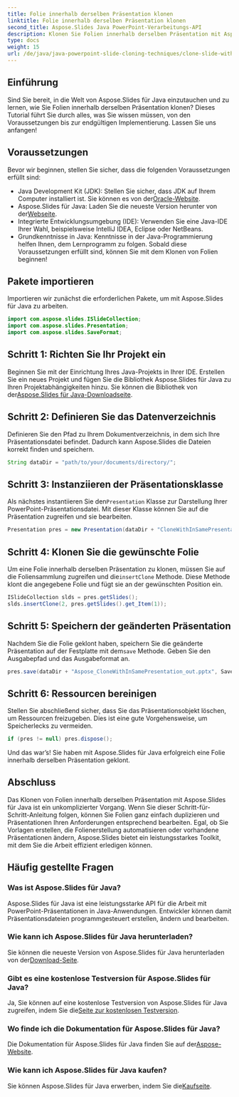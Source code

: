 ```yaml
---
title: Folie innerhalb derselben Präsentation klonen
linktitle: Folie innerhalb derselben Präsentation klonen
second_title: Aspose.Slides Java PowerPoint-Verarbeitungs-API
description: Klonen Sie Folien innerhalb derselben Präsentation mit Aspose.Slides für Java und unserer Anleitung. Perfekt für Entwickler, die PowerPoint-Manipulationen optimieren möchten.
type: docs
weight: 15
url: /de/java/java-powerpoint-slide-cloning-techniques/clone-slide-within-same-presentation-powerpoint/
---
```

## Einführung
Sind Sie bereit, in die Welt von Aspose.Slides für Java einzutauchen und zu lernen, wie Sie Folien innerhalb derselben Präsentation klonen? Dieses Tutorial führt Sie durch alles, was Sie wissen müssen, von den Voraussetzungen bis zur endgültigen Implementierung. Lassen Sie uns anfangen!
## Voraussetzungen
Bevor wir beginnen, stellen Sie sicher, dass die folgenden Voraussetzungen erfüllt sind:
-  Java Development Kit (JDK): Stellen Sie sicher, dass JDK auf Ihrem Computer installiert ist. Sie können es von der[Oracle-Website](https://www.oracle.com/java/technologies/javase-downloads.html).
-  Aspose.Slides für Java: Laden Sie die neueste Version herunter von der[Webseite](https://releases.aspose.com/slides/java/).
- Integrierte Entwicklungsumgebung (IDE): Verwenden Sie eine Java-IDE Ihrer Wahl, beispielsweise IntelliJ IDEA, Eclipse oder NetBeans.
- Grundkenntnisse in Java: Kenntnisse in der Java-Programmierung helfen Ihnen, dem Lernprogramm zu folgen.
Sobald diese Voraussetzungen erfüllt sind, können Sie mit dem Klonen von Folien beginnen!
## Pakete importieren
Importieren wir zunächst die erforderlichen Pakete, um mit Aspose.Slides für Java zu arbeiten.
```java
import com.aspose.slides.ISlideCollection;
import com.aspose.slides.Presentation;
import com.aspose.slides.SaveFormat;

```

## Schritt 1: Richten Sie Ihr Projekt ein
Beginnen Sie mit der Einrichtung Ihres Java-Projekts in Ihrer IDE. Erstellen Sie ein neues Projekt und fügen Sie die Bibliothek Aspose.Slides für Java zu Ihren Projektabhängigkeiten hinzu. Sie können die Bibliothek von der[Aspose.Slides für Java-Downloadseite](https://releases.aspose.com/slides/java/).
## Schritt 2: Definieren Sie das Datenverzeichnis
Definieren Sie den Pfad zu Ihrem Dokumentverzeichnis, in dem sich Ihre Präsentationsdatei befindet. Dadurch kann Aspose.Slides die Dateien korrekt finden und speichern.
```java
String dataDir = "path/to/your/documents/directory/";
```
## Schritt 3: Instanziieren der Präsentationsklasse
 Als nächstes instantiieren Sie den`Presentation` Klasse zur Darstellung Ihrer PowerPoint-Präsentationsdatei. Mit dieser Klasse können Sie auf die Präsentation zugreifen und sie bearbeiten.
```java
Presentation pres = new Presentation(dataDir + "CloneWithInSamePresentation.pptx");
```
## Schritt 4: Klonen Sie die gewünschte Folie
 Um eine Folie innerhalb derselben Präsentation zu klonen, müssen Sie auf die Foliensammlung zugreifen und die`insertClone` Methode. Diese Methode klont die angegebene Folie und fügt sie an der gewünschten Position ein.
```java
ISlideCollection slds = pres.getSlides();
slds.insertClone(2, pres.getSlides().get_Item(1));
```
## Schritt 5: Speichern der geänderten Präsentation
 Nachdem Sie die Folie geklont haben, speichern Sie die geänderte Präsentation auf der Festplatte mit dem`save` Methode. Geben Sie den Ausgabepfad und das Ausgabeformat an.
```java
pres.save(dataDir + "Aspose_CloneWithInSamePresentation_out.pptx", SaveFormat.Pptx);
```
## Schritt 6: Ressourcen bereinigen
Stellen Sie abschließend sicher, dass Sie das Präsentationsobjekt löschen, um Ressourcen freizugeben. Dies ist eine gute Vorgehensweise, um Speicherlecks zu vermeiden.
```java
if (pres != null) pres.dispose();
```
Und das war’s! Sie haben mit Aspose.Slides für Java erfolgreich eine Folie innerhalb derselben Präsentation geklont.
## Abschluss
Das Klonen von Folien innerhalb derselben Präsentation mit Aspose.Slides für Java ist ein unkomplizierter Vorgang. Wenn Sie dieser Schritt-für-Schritt-Anleitung folgen, können Sie Folien ganz einfach duplizieren und Präsentationen Ihren Anforderungen entsprechend bearbeiten. Egal, ob Sie Vorlagen erstellen, die Folienerstellung automatisieren oder vorhandene Präsentationen ändern, Aspose.Slides bietet ein leistungsstarkes Toolkit, mit dem Sie die Arbeit effizient erledigen können.
## Häufig gestellte Fragen
### Was ist Aspose.Slides für Java?
Aspose.Slides für Java ist eine leistungsstarke API für die Arbeit mit PowerPoint-Präsentationen in Java-Anwendungen. Entwickler können damit Präsentationsdateien programmgesteuert erstellen, ändern und bearbeiten.
### Wie kann ich Aspose.Slides für Java herunterladen?
 Sie können die neueste Version von Aspose.Slides für Java herunterladen von der[Download-Seite](https://releases.aspose.com/slides/java/).
### Gibt es eine kostenlose Testversion für Aspose.Slides für Java?
 Ja, Sie können auf eine kostenlose Testversion von Aspose.Slides für Java zugreifen, indem Sie die[Seite zur kostenlosen Testversion](https://releases.aspose.com/).
### Wo finde ich die Dokumentation für Aspose.Slides für Java?
Die Dokumentation für Aspose.Slides für Java finden Sie auf der[Aspose-Website](https://reference.aspose.com/slides/java/).
### Wie kann ich Aspose.Slides für Java kaufen?
 Sie können Aspose.Slides für Java erwerben, indem Sie die[Kaufseite](https://purchase.aspose.com/buy).
